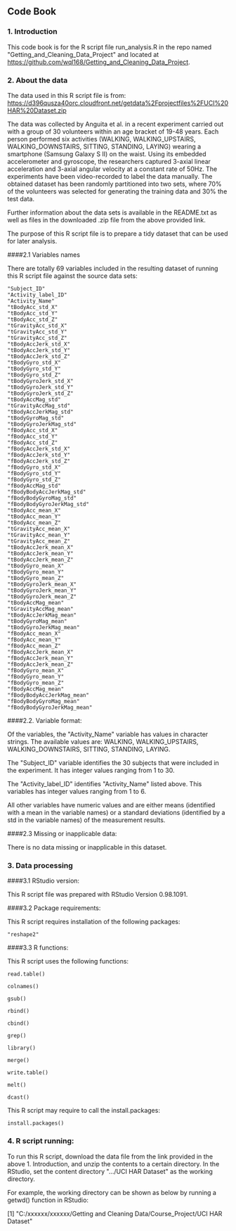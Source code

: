 ## Code Book




### 1. Introduction

This code book is for the R script file run_analysis.R in the repo named "Getting_and_Cleaning_Data_Project" and located at https://github.com/wql168/Getting_and_Cleaning_Data_Project.




### 2. About the data

The data used in this R script file is from: https://d396qusza40orc.cloudfront.net/getdata%2Fprojectfiles%2FUCI%20HAR%20Dataset.zip 

The data was collected by Anguita et al. in a recent experiment carried out with a group of 30 volunteers within an age bracket of 19-48 years. Each person performed six activities (WALKING, WALKING_UPSTAIRS, WALKING_DOWNSTAIRS, SITTING, STANDING, LAYING) wearing a smartphone (Samsung Galaxy S II) on the waist. Using its embedded accelerometer and gyroscope, the researchers captured 3-axial linear acceleration and 3-axial angular velocity at a constant rate of 50Hz. The experiments have been video-recorded to label the data manually. The obtained dataset has been randomly partitioned into two sets, where 70% of the volunteers was selected for generating the training data and 30% the test data. 

Further information about the data sets is available in the README.txt as well as files in the downloaded .zip file from the above provided link.

The purpose of this R script file is to prepare a tidy dataset that can be used for later analysis. 


####2.1 Variables names

There are totally 69 variables included in the resulting dataset of running this R script file against the source data sets:

	"Subject_ID"                
	"Activity_label_ID"         
	"Activity_Name"             
	"tBodyAcc_std_X"           
	"tBodyAcc_std_Y"            
	"tBodyAcc_std_Z"            
	"tGravityAcc_std_X"         
	"tGravityAcc_std_Y"        
	"tGravityAcc_std_Z"         
	"tBodyAccJerk_std_X"        
	"tBodyAccJerk_std_Y"        
	"tBodyAccJerk_std_Z"       
	"tBodyGyro_std_X"           
	"tBodyGyro_std_Y"           
	"tBodyGyro_std_Z"           
	"tBodyGyroJerk_std_X"      
	"tBodyGyroJerk_std_Y"       
	"tBodyGyroJerk_std_Z"       
	"tBodyAccMag_std"           
	"tGravityAccMag_std"       
	"tBodyAccJerkMag_std"       
	"tBodyGyroMag_std"          
	"tBodyGyroJerkMag_std"      
	"fBodyAcc_std_X"           
	"fBodyAcc_std_Y"            
	"fBodyAcc_std_Z"            
	"fBodyAccJerk_std_X"        
	"fBodyAccJerk_std_Y"       
	"fBodyAccJerk_std_Z"        
	"fBodyGyro_std_X"           
	"fBodyGyro_std_Y"           
	"fBodyGyro_std_Z"          
	"fBodyAccMag_std"           
	"fBodyBodyAccJerkMag_std"   
	"fBodyBodyGyroMag_std"      
	"fBodyBodyGyroJerkMag_std" 
	"tBodyAcc_mean_X"           
	"tBodyAcc_mean_Y"           
	"tBodyAcc_mean_Z"           
	"tGravityAcc_mean_X"       
	"tGravityAcc_mean_Y"        
	"tGravityAcc_mean_Z"        
	"tBodyAccJerk_mean_X"       
	"tBodyAccJerk_mean_Y"      
	"tBodyAccJerk_mean_Z"      
	"tBodyGyro_mean_X"          
	"tBodyGyro_mean_Y"          
	"tBodyGyro_mean_Z"         
	"tBodyGyroJerk_mean_X"      
	"tBodyGyroJerk_mean_Y"      
	"tBodyGyroJerk_mean_Z"      
	"tBodyAccMag_mean"         
	"tGravityAccMag_mean"       
	"tBodyAccJerkMag_mean"      
	"tBodyGyroMag_mean"         
	"tBodyGyroJerkMag_mean"    
	"fBodyAcc_mean_X"           
	"fBodyAcc_mean_Y"           
	"fBodyAcc_mean_Z"           
	"fBodyAccJerk_mean_X"      
	"fBodyAccJerk_mean_Y"       
	"fBodyAccJerk_mean_Z"       
	"fBodyGyro_mean_X"          
	"fBodyGyro_mean_Y"         
	"fBodyGyro_mean_Z"          
	"fBodyAccMag_mean"          
	"fBodyBodyAccJerkMag_mean"  
	"fBodyBodyGyroMag_mean"    
	"fBodyBodyGyroJerkMag_mean"

	
####2.2. Variable format:

Of the variables, the "Activity_Name" variable has values in character strings. The available values are:  WALKING, WALKING_UPSTAIRS, WALKING_DOWNSTAIRS, SITTING, STANDING, LAYING.

The "Subject_ID" variable identifies the 30 subjects that were included in the experiment. It has integer values ranging from 1 to 30.

The "Activity_label_ID" identifies "Activity_Name" listed above. This variables has integer values ranging from 1 to 6.

All other variables have numeric values and are either means (identified with a mean in the variable names) or a standard deviations (identified by a std in the variable names) of the measurement results.


####2.3 Missing or inapplicable data:

There is no data missing or inapplicable in this dataset.




### 3. Data processing


####3.1 RStudio version:

This R script file was prepared with RStudio Version 0.98.1091.


####3.2 Package requirements:

This R script requires installation of the following packages: 

	"reshape2"

	
####3.3 R functions:

This R script uses the following functions:
 
	read.table()

	colnames()

	gsub()

	rbind()

	cbind()

	grep()

	library()

	merge()

	write.table()

	melt()

	dcast()

	
This R script may require to call the install.packages:

	install.packages()

	


### 4. R script running:

To run this R script, download the data file from the link provided in the above 1. Introduction, and unzip the contents to a certain directory. In the RStudio, set the content directory ".../UCI HAR Dataset" as the working directory.

For example, the working directory can be shown as below by running a getwd() function in RStudio:


[1] "C:/xxxxxx/xxxxxx/Getting and Cleaning Data/Course_Project/UCI HAR Dataset"















